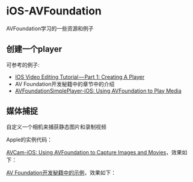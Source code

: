 # iOS-AVFoundation

AVFoundation学习的一些资源和例子

## 创建一个player

可参考的例子:

+ [IOS Video Editing Tutorial — Part 1: Creating A Player](https://www.jackrabbitmobile.com/app-development/ios-video-editing-tutorial%E2%80%8A-%E2%80%8Apart-1-creating-a-player/)
+ AV Foundation开发秘籍中的章节中的介绍
+ [AVFoundationSimplePlayer-iOS: Using AVFoundation to Play Media](https://developer.apple.com/library/content/samplecode/AVFoundationSimplePlayer-iOS/Introduction/Intro.html#//apple_ref/doc/uid/TP40016103)

## 媒体捕捉
自定义一个相机来捕获静态图片和录制视频

Apple的实例代码：

[AVCam-iOS: Using AVFoundation to Capture Images and Movies](https://developer.apple.com/library/content/samplecode/AVCam/Introduction/Intro.html#//apple_ref/doc/uid/DTS40010112-Intro-DontLinkElementID_2)，效果如下：




[AV Foundation开发秘籍中的示例](https://github.com/winfredzen/iOS-AVFoundation/tree/master/Camera/Kamera_Starter)，效果如下：


